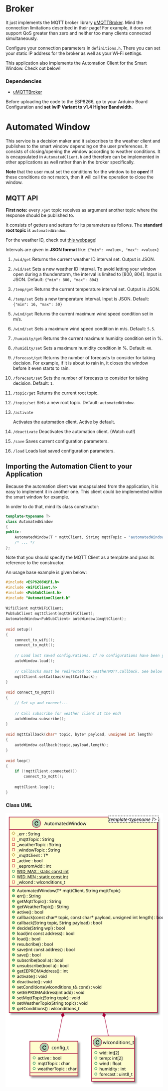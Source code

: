 # Broker

It just implements the MQTT broker library [uMQTTBroker](https://github.com/martin-ger/uMQTTBroker). Mind the connection limitations described in their page! For example, it does not support QoS greater than zero and neither too many clients connected simultaneously.

Configure your connection parameters in `definitions.h`. There you can set your static IP address for the broker as well as your Wi-Fi settings.

This application also implements the Automation Client for the Smart Window. Check out below!

### Dependencies

* [uMQTTBroker](https://github.com/martin-ger/uMQTTBroker)

Before uploading the code to the ESP8266, go to your Arduino Board Configuration and **set IwIP Variant to v1.4 Higher Bandwidth**.



# Automated Window

This service is a decision maker and it subscribes to the weather client and publishes to the smart window depending on the user preferences. It consists of closing/opening the window according to weather conditions. It is encapsulated in `AutomatedClient.h` and therefore can be implemented in other applications as well rather than in the broker specifically.

**Note** that the user must set the conditions for the window to be **open**! If these conditions do not match, then it will call the operation to close the window.

## MQTT API

**First note:** every `/get` topic receives as argument another topic where the response should be published to.

It consists of getters and setters for its parameters as follows. The **standard root topic** is `automatedWindow`.

For the weather ID, check out [this webpage](https://openweathermap.org/weather-conditions)!

Intervals are given in **JSON format** like: `{"min": <value>, "max": <value>}`

1. `/wid/get`
   Returns the current weather ID interval set. Output is JSON.

2. `/wid/set`
   Sets a new weather ID interval. To avoid letting your window open during a thunderstorm, the interval is limited to [800, 804]. Input is JSON. Default: `{"min": 800, "max": 804}`

3. `/temp/get`
   Returns the current temperature interval set. Output is JSON.

4. `/temp/set`
   Sets a new temperature interval. Input is JSON. Default: `{"min": 16, "max": 50}`

5. `/wind/get`
   Returns the current maximum wind speed condition set in m/s.

6. `/wind/set`
   Sets a maximum wind speed condition in m/s. Default: `5.5`.

7. `/humidity/get`
   Returns the current maximum humidity condition set in %.

8. `/humidity/set`
   Sets a maximum humidity condition in %. Default: `40`.

9. `/forecast/get`
   Returns the number of forecasts to consider for taking decision. For example, if it is about to rain in, it closes the window before it even starts to rain.

10. `/forecast/set`
    Sets the number of forecasts to consider for taking decision. Default: `1`.

11. `/topic/get`
    Returns the current root topic.

12. `/topic/set`
    Sets a new root topic. Default: `automatedWindow`.

13. `/activate`

    Activates the automation client. Active by default.

14. `/deactivate`
    Deactivates the automation client. (Watch out!)

15. `/save`
    Saves current configuration parameters.

16. `/load`
    Loads last saved configuration parameters.



## Importing the Automation Client to your Application

Because the automation client was encapsulated from the application, it is easy to implement it in another one. This client could be implemented within the smart window for example.

In order to do that, mind its class constructor:

```c++
template<typename T>
class AutomatedWindow
{
public:
    AutomatedWindow(T * mqttClient, String mqttTopic = "automatedWindow");
    /* ... */
};
```

Note that you should specify the MQTT Client as a template and pass its reference to the constructor.

An usage base example is given below:

```c++
#include <ESP8266WiFi.h>
#include <WiFiClient.h>
#include <PubSubClient.h>
#include "AutomationClient.h"

WifiClient mqttWiFiClient;
PubSubClient mqttClient(mqttWiFiClient);
AutomatedWindow<PubSubClient> autoWindow(&mqttClient);

void setup()
{
    connect_to_wifi();
    connect_to_mqtt();
    
    // Load last saved configurations. If no configurations have been yet saved, the application will not work! So for the first use, comment this line, let the standard configurations be given and save them in the EEPROM memory by calling autoWindow.save();
    autoWindow.load();
    
    // Callbacks must be redirected to weatherMQTT.callback. See below
    mqttClient.setCallback(mqttCallback);
}

void connect_to_mqtt()
{
    // Set up and connect...
    
    // Call subscribe for weather client at the end!
    autoWindow.subscribe();
}

void mqttCallback(char* topic, byte* payload, unsigned int length)
{
	autoWindow.callback(topic,payload,length);
}

void loop()
{
    if (!mqttClient.connected())
        connect_to_mqtt();
    
    mqttClient.loop();
}
```

### Class UML

![AutomatedWindowUML](https://github.com/lucasdecamargo/smart-home/blob/main/Broker/autowindow_uml.svg?raw=true)
